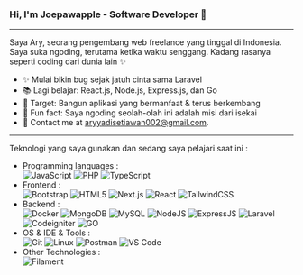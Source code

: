 ### Hi, I'm Joepawapple - Software Developer 👋

<hr>

Saya Ary, seorang pengembang web freelance yang tinggal di Indonesia. Saya suka ngoding, terutama ketika waktu senggang. Kadang rasanya seperti coding dari dunia lain ✨

- ✨ Mulai bikin bug sejak jatuh cinta sama Laravel<br>
- 📚 Lagi belajar: React.js, Node.js, Express.js, dan Go<br>
- 🎯 Target: Bangun aplikasi yang bermanfaat & terus berkembang<br>
- 🎲 Fun fact: Saya ngoding seolah-olah ini adalah misi dari isekai
- 💌 Contact me at [aryyadisetiawan002@gmail.com](aryyadisetiawan002@gmail.com).

<hr>

Teknologi yang saya gunakan dan sedang saya pelajari saat ini :

- Programming languages : <br />
  ![JavaScript](https://img.shields.io/badge/-JavaScript-eee?style=flat-square&logo=javascript&logoColor=DD9C25)
  ![PHP](http://img.shields.io/badge/-PHP-eee?style=flat-square&logo=php&logoColor=4951aa)
  ![TypeScript](http://img.shields.io/badge/-TypeScript-eee?style=flat-square&logo=typescript&logoColor=3178C6)
- Frontend : <br />
  ![Bootstrap](http://img.shields.io/badge/-Bootstrap-eee?style=flat-square&logo=bootstrap&logoColor=563D7C)
  ![HTML5](http://img.shields.io/badge/-HTML5-eee?style=flat-square&logo=html5&logoColor=E34F26)
  ![Next.js](http://img.shields.io/badge/-Next.js-eee?style=flat-square&logo=next.js&logoColor=000)
  ![React](https://img.shields.io/badge/-React-eee?style=flat-square&logo=react&logoColor=0088cc)
  ![TailwindCSS](https://img.shields.io/badge/-Tailwind%20CSS-eee?style=flat-square&logo=tailwind-css&logoColor=06B6D4)
- Backend : <br />
  ![Docker](https://img.shields.io/badge/-Docker-eee?style=flat-square&logo=docker&logoColor=2496ed)
  ![MongoDB](https://img.shields.io/badge/-MongoDB-eee?style=flat-square&logo=mongodb&logoColor=47A248)
  ![MySQL](http://img.shields.io/badge/-MySQL-eee?style=flat-square&logo=mysql&logoColor=4479A1)
  ![NodeJS](http://img.shields.io/badge/Node.js-339933?logo=node.js&logoColor=white)
  ![ExpressJS](http://img.shields.io/badge/Express.js-000000?logo=express&logoColor=fff&style=flat)
  ![Laravel](http://img.shields.io/badge/Laravel-2e2e2e?logo=laravel)
  ![Codeigniter](http://img.shields.io/badge/-CodeIgniter-black?style=?style=for-the-badge&logo=codeigniter)
  ![GO](http://img.shields.io/badge/golang-00ADD8?&style=plastic&logo=go&logoColor=white)
- OS & IDE & Tools : <br />
  ![Git](http://img.shields.io/badge/-Git-eee?style=flat-square&logo=git&logoColor=F05032)
  ![Linux](http://img.shields.io/badge/-Linux-eee?style=flat-square&logo=linux&logoColor=D67A10)
  ![Postman](http://img.shields.io/badge/-Postman-eee?style=flat-square&logo=postman&logoColor=FF6C37)
  ![VS Code](http://img.shields.io/badge/-VS%20Code-eee?style=flat-square&logo=visual-studio-code&logoColor=007ACC)
- Other Technologies : <br />
  ![Filament](http://img.shields.io/badge/-Filament-FDAE4B?style=flat&logo=filament&logoColor=white)
#

